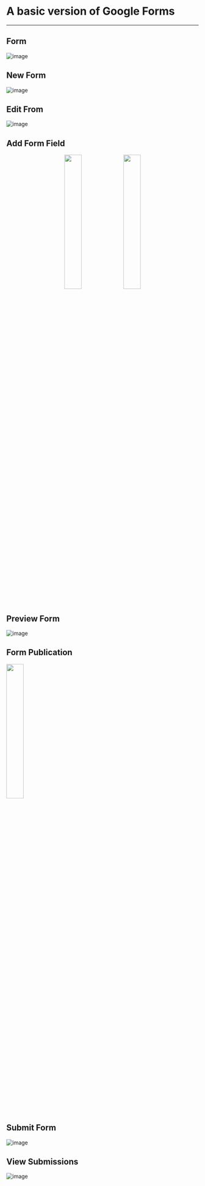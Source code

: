 # A basic version of Google Forms
---

## Form
![image](https://user-images.githubusercontent.com/16888656/94226905-c9275800-fec6-11ea-88c3-9512d680eeef.png)

## New Form
![image](https://user-images.githubusercontent.com/16888656/94227027-29b69500-fec7-11ea-8e9b-a5add03bb235.png)

## Edit From
![image](https://user-images.githubusercontent.com/16888656/94227065-4bb01780-fec7-11ea-8171-e787e5a67149.png)

## Add Form Field
<p align="center">
	<img src="https://user-images.githubusercontent.com/16888656/94227107-6aaea980-fec7-11ea-9099-5882a3aa9235.png" width="30%" height="30%"/>
	<img src="https://user-images.githubusercontent.com/16888656/94227139-874ae180-fec7-11ea-8795-1e3693c5bec7.png" width="30%" height="30%"/>
</p>


## Preview Form
![image](https://user-images.githubusercontent.com/16888656/94227160-9893ee00-fec7-11ea-98b5-321d81f1685c.png)

## Form Publication
<img src="https://user-images.githubusercontent.com/16888656/94227192-b5302600-fec7-11ea-8232-cc59ad19981b.png" width="30%" height="30%"/>

## Submit Form
![image](https://user-images.githubusercontent.com/16888656/94227226-d264f480-fec7-11ea-8569-00049ecb9e0b.png)

## View Submissions
![image](https://user-images.githubusercontent.com/16888656/94227259-f0325980-fec7-11ea-9124-f6eb96e56480.png)


